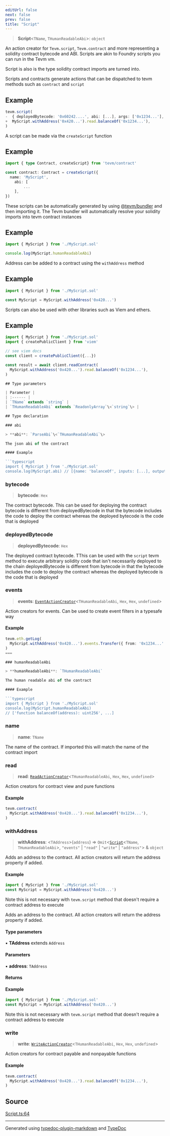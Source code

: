 ```yaml
---
editUrl: false
next: false
prev: false
title: "Script"
---
```


> **Script**\<`TName`, `THumanReadableAbi`\>: `object`

An action creator for `Tevm.script`, `Tevm.contract` and more
representing a solidity contract bytecode and ABI.
Scripts are akin to Foundry scripts you can run in the Tevm vm.

Script is also is the type solidity contract imports are turned into.

Scripts and contracts generate actions that can be dispatched to tevm methods
such as `contract` and `script`

## Example

```typescript
tevm.script(
-  { deployedBytecode: '0x60242....', abi: [...], args: ['0x1234...'], functionName: 'balanceOf' },
+  MyScript.withAddress('0x420...').read.balanceOf('0x1234...'),
)
```

A script can be made via the `createScript` function

## Example

```typescript
import { type Contract, createScript} from 'tevm/contract'

const contract: Contract = createScript({
  name: 'MyScript',
 	abi: [
 		...
 	],
})
```
These scripts can be automatically generated by using [@tevm/bundler](https://todo.todo)
and then importing it. The Tevm bundler will automatically resolve your solidity imports into
tevm contract instances

## Example

```typescript
import { MyScript } from './MyScript.sol'

console.log(MyScript.humanReadableAbi)
```
Address can be added to a contract using the `withAddress` method

## Example

```typescript
import { MyScript } from './MyScript.sol'

const MyScript = MyScript.withAddress('0x420...')
```
Scripts can also be used with other libraries such as Viem and ethers.

## Example

```typescript
import { MyScript } from './MyScript.sol'
import { createPublicClient } from 'viem'

// see viem docs
const client = createPublicClient({...})

const result = await client.readContract(
  MyScript.withAddress('0x420...').read.balanceOf('0x1234...'),
)

## Type parameters

| Parameter |
| :------ |
| `TName` extends `string` |
| `THumanReadableAbi` extends `ReadonlyArray`\<`string`\> |

## Type declaration

### abi

> **abi**: `ParseAbi`\<`THumanReadableAbi`\>

The json abi of the contract

#### Example

```typescript
import { MyScript } from './MyScript.sol'
console.log(MyScript.abi) // [{name: 'balanceOf', inputs: [...], outputs: [...], ...}]
```

### bytecode

> **bytecode**: `Hex`

The contract bytecode. This can be used for deploying the contract
bytecode is different from deployedBytecode in that the bytecode
includes the code to deploy the contract whereas the deployed
bytecode is the code that is deployed

### deployedBytecode

> **deployedBytecode**: `Hex`

The deployed contract bytecode. TThis can be used with the `script` tevm method
to execute arbitrary solidity code that isn't necessarily deployed to the chain
deployedBytecode is different from bytecode in that the bytecode includes the code
to deploy the contract whereas the deployed bytecode is the code that is deployed

### events

> **events**: [`EventActionCreator`](/reference/tevm/contract/type-aliases/eventactioncreator/)\<`THumanReadableAbi`, `Hex`, `Hex`, `undefined`\>

Action creators for events. Can be used to create event filters in a typesafe way

#### Example

```typescript
tevm.eth.getLog(
  MyScript.withAddress('0x420...').events.Transfer({ from: '0x1234...' }),
)
===

### humanReadableAbi

> **humanReadableAbi**: `THumanReadableAbi`

The human readable abi of the contract

#### Example

```typescript
import { MyScript } from './MyScript.sol'
console.log(MyScript.humanReadableAbi)
// ['function balanceOf(address): uint256', ...]
```

### name

> **name**: `TName`

The name of the contract. If imported this will match the name of the contract import

### read

> **read**: [`ReadActionCreator`](/reference/tevm/contract/type-aliases/readactioncreator/)\<`THumanReadableAbi`, `Hex`, `Hex`, `undefined`\>

Action creators for contract view and pure functions

#### Example

```typescript
tevm.contract(
  MyScript.withAddress('0x420...').read.balanceOf('0x1234...'),
)
```

### withAddress

> **withAddress**: \<`TAddress`\>(`address`) => `Omit`\<[`Script`](/reference/tevm/contract/type-aliases/script/)\<`TName`, `THumanReadableAbi`\>, `"events"` \| `"read"` \| `"write"` \| `"address"`\> & `object`

Adds an address to the contract. All action creators will return
the address property if added.

#### Example

```typescript
import { MyScript } from './MyScript.sol'
const MyScript = MyScript.withAddress('0x420...')
```
Note this is not necessary with `tevm.script` method that doesn't require
a contract address to execute

Adds an address to the contract. All action creators will return
the address property if added.

#### Type parameters

▪ **TAddress** extends `Address`

#### Parameters

▪ **address**: `TAddress`

#### Returns

#### Example

```typescript
import { MyScript } from './MyScript.sol'
const MyScript = MyScript.withAddress('0x420...')
```
Note this is not necessary with `tevm.script` method that doesn't require
a contract address to execute

### write

> **write**: [`WriteActionCreator`](/reference/tevm/contract/type-aliases/writeactioncreator/)\<`THumanReadableAbi`, `Hex`, `Hex`, `undefined`\>

Action creators for contract payable and nonpayable functions

#### Example

```typescript
tevm.contract(
  MyScript.withAddress('0x420...').read.balanceOf('0x1234...'),
)
```

## Source

[Script.ts:64](https://github.com/evmts/tevm-monorepo/blob/main/packages/contract/src/Script.ts#L64)

***
Generated using [typedoc-plugin-markdown](https://www.npmjs.com/package/typedoc-plugin-markdown) and [TypeDoc](https://typedoc.org/)
